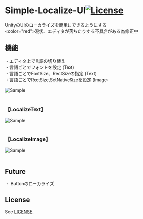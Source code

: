 # Simple-Localize-UI[![License](https://img.shields.io/badge/license-MIT-lightgrey.svg?style=flat)](http://mit-license.org)
UnityのUIのローカライズを簡単にできるようにする<br>
<color="red">現状、エディタが落ちたりする不具合がある為修正中</color>


## 機能
・エディタ上で言語の切り替え<br>
・言語ごとでフォントを設定 (Text)<br>
・言語ごとでFontSize、RectSizeの指定 (Text)<br>
・言語ごとでRectSize,SetNativeSizeを設定 (Image)<br>
<br>
![Sample](https://78.media.tumblr.com/a9d7d43de8369b7e568667577584de74/tumblr_p5q2iuSf9C1u4382eo1_1280.gif "Sample1") <br>
<br>
### 【LocalizeText】
![Sample](https://78.media.tumblr.com/bd50f4d06c70079ac9699f97221cd829/tumblr_p5q2jsyJSN1u4382eo1_400.gif "Sample2") <br>
<br>
### 【LocalizeImage】
![Sample](https://78.media.tumblr.com/3ca8ca7f70e435798329aa5ffc0bbc91/tumblr_p5q2jhTsos1u4382eo1_400.gif "Sample3") <br>
<br>
## Future
・ Buttonのローカライズ
<br>
## License
See [LICENSE](/LICENSE).
